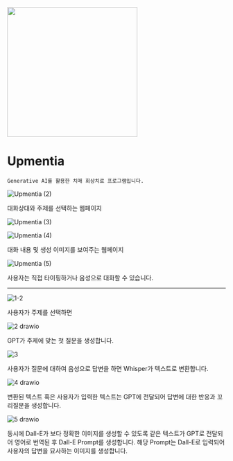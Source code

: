 <img src="https://github.com/NahyeonKang/upmentia/assets/24906028/0b2d5c53-e922-44a6-867c-54047b974341" width="300" height="300"/>  


# Upmentia
```
Generative AI를 활용한 치매 회상치료 프로그램입니다.  
```

![Upmentia (2)](https://github.com/NahyeonKang/upmentia/assets/24906028/0f79e953-a15c-42fd-bc37-a929cf420ecc)  


대화상대와 주제를 선택하는 웹페이지  


![Upmentia (3)](https://github.com/NahyeonKang/upmentia/assets/24906028/0053cd20-0e3f-4923-b727-59d69ac65355)  


![Upmentia (4)](https://github.com/NahyeonKang/upmentia/assets/24906028/2fbf825e-6da9-471c-a4fb-40c1bf5db896)   


대화 내용 및 생성 이미지를 보여주는 웹페이지  


![Upmentia (5)](https://github.com/NahyeonKang/upmentia/assets/24906028/9cf368e7-c905-4e35-9ff3-b954fac566ff)  


사용자는 직접 타이핑하거나 음성으로 대화할 수 있습니다. 

---

![1-2](https://github.com/NahyeonKang/upmentia/assets/24906028/fc1f62e1-83fd-4670-91ee-6ad6b2c62187)  


사용자가 주제를 선택하면  


![2 drawio](https://github.com/NahyeonKang/upmentia/assets/24906028/f132e124-0b67-424d-aa7f-a939c423beee)  


GPT가 주제에 맞는 첫 질문을 생성합니다.  


![3](https://github.com/NahyeonKang/upmentia/assets/24906028/c9087299-9f32-4759-bf29-10d1de8291f8)  


사용자가 질문에 대하여 음성으로 답변을 하면 Whisper가 텍스트로 변환합니다.  


![4 drawio](https://github.com/NahyeonKang/upmentia/assets/24906028/c8f9ed26-8276-4481-9bf2-aecd1cd0af82)  


변환된 텍스트 혹은 사용자가 입력한 텍스트는 GPT에 전달되어 답변에 대한 반응과 꼬리질문을 생성합니다.  


![5 drawio](https://github.com/NahyeonKang/upmentia/assets/24906028/91f7071f-2d51-4ff1-af9d-95cf29534621)  

동시에 Dall-E가 보다 정확한 이미지를 생성할 수 있도록 같은 텍스트가 GPT로 전달되어 영어로 번역된 후  Dall-E Prompt를 생성합니다. 해당 Prompt는 Dall-E로 입력되어 사용자의 답변을 묘사하는 이미지를 생성합니다.
